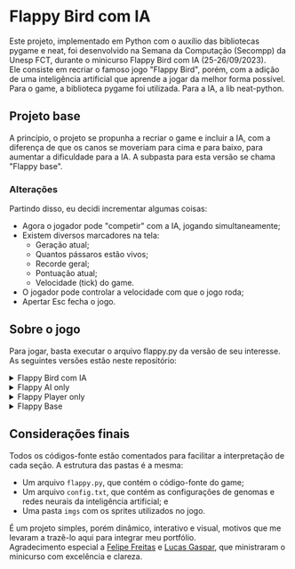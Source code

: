 # Flappy Bird com IA

Este projeto, implementado em Python com o auxílio das bibliotecas pygame e neat, foi desenvolvido na Semana da Computação (Secompp) da Unesp FCT, durante o minicurso Flappy Bird com IA (25-26/09/2023).  
Ele consiste em recriar o famoso jogo "Flappy Bird", porém, com a adição de uma inteligência artificial que aprende a jogar da melhor forma possível. Para o game, a biblioteca pygame foi utilizada. Para a IA, a lib neat-python.

## Projeto base
A princípio, o projeto se propunha a recriar o game e incluir a IA, com a diferença de que os canos se moveriam para cima e para baixo, para aumentar a dificuldade para a IA. A subpasta para esta versão se chama "Flappy base".

### Alterações
Partindo disso, eu decidi incrementar algumas coisas:
- Agora o jogador pode "competir" com a IA, jogando simultaneamente;
- Existem diversos marcadores na tela:
  - Geração atual;
  - Quantos pássaros estão vivos;
  - Recorde geral;
  - Pontuação atual;
  - Velocidade (tick) do game.
- O jogador pode controlar a velocidade com que o jogo roda;
- Apertar Esc fecha o jogo.

## Sobre o jogo

Para jogar, basta executar o arquivo flappy.py da versão de seu interesse. As seguintes versões estão neste repositório:

<details>
    <summary>Flappy Bird com IA</summary>
    
### Flappy Bird com IA

Ao iniciar o game, os pássaros controlados por IA (amarelos) irão começar a pular com base nos inputs dados pelos genomas. O jogador controla o pássaro azul, que fica um pouco atrás.

Os comandos são:
- Espaço - pular
- Seta para cima - aumenta a velocidade do game
- Seta para baixo - abaixa a velocidade do game
- Esc - fechar
***
</details>

<details>
    <summary>Flappy AI only</summary>

### Flappy AI only

Esta versão é semelhante à versão final (com todos os indicadores na tela, comandos extras etc.), porém, sem a possibilidade do usuário jogar simultaneamente. Aqui a IA joga sozinha.
***
</details>

<details>
    <summary>Flappy Player only</summary>

### Flappy Player only

Analogamente à versão AI only, aqui apenas o usuário joga. A diferença é que esta versão é a mais próxima do jogo original, em que não há comandos extras (apenas Esc para fechar) ou indicadores além da pontuação atual, e os canos são estáticos.
***
</details>

<details>
    <summary>Flappy Base</summary>

### Flappy base

Esta é a versão implementada originalmente no curso. Nela, não há comandos para o jogador, apenas se vê a IA tentando achar a melhor forma de passar pelos canos geração após geração.
***
</details>

## Considerações finais

Todos os códigos-fonte estão comentados para facilitar a interpretação de cada seção. A estrutura das pastas é a mesma:  
- Um arquivo `flappy.py`, que contém o código-fonte do game;
- Um arquivo `config.txt`, que contém as configurações de genomas e redes neurais da inteligência artificial; e
- Uma pasta `imgs` com os sprites utilizados no jogo.

É um projeto simples, porém dinâmico, interativo e visual, motivos que me levaram a trazê-lo aqui para integrar meu portfólio.  
Agradecimento especial a [Felipe Freitas](https://github.com/FelipeClabone) e [Lucas Gaspar](https://github.com/lucasgstumpf/), que ministraram o minicurso com excelência e clareza.
